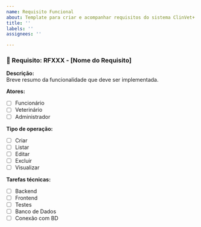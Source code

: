 ```yaml
---
name: Requisito Funcional
about: Template para criar e acompanhar requisitos do sistema ClinVet+.
title: ''
labels: ''
assignees: ''

---
```


### 🎯 Requisito: RFXXX - [Nome do Requisito]

**Descrição:**  
Breve resumo da funcionalidade que deve ser implementada.

**Atores:**  
- [ ] Funcionário  
- [ ] Veterinário  
- [ ] Administrador  

**Tipo de operação:**  
- [ ] Criar  
- [ ] Listar  
- [ ] Editar  
- [ ] Excluir  
- [ ] Visualizar  

**Tarefas técnicas:**  
- [ ] Backend  
- [ ] Frontend  
- [ ] Testes
- [ ] Banco de Dados  
- [ ] Conexão com BD
